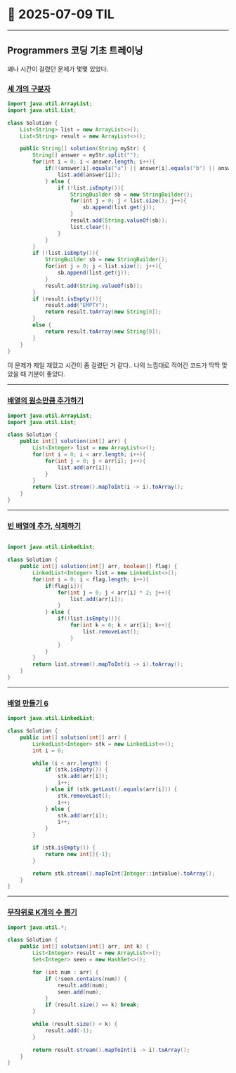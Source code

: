 # 📅 2025-07-09 TIL

---

## Programmers 코딩 기초 트레이닝
꽤나 시간이 걸렸던 문제가 몇몇 있었다.

### [세 개의 구분자](https://school.programmers.co.kr/learn/courses/30/lessons/181862)
```java
import java.util.ArrayList;
import java.util.List;

class Solution {
    List<String> list = new ArrayList<>();
    List<String> result = new ArrayList<>();

    public String[] solution(String myStr) {
        String[] answer = myStr.split("");
        for(int i = 0; i < answer.length; i++){
            if(!(answer[i].equals("a") || answer[i].equals("b") || answer[i].equals("c"))){
                list.add(answer[i]);
            } else {
                if (!list.isEmpty()){
                    StringBuilder sb = new StringBuilder();
                    for(int j = 0; j < list.size(); j++){
                        sb.append(list.get(j));
                    }
                    result.add(String.valueOf(sb));
                    list.clear();
                }
            }
        }
        if (!list.isEmpty()){
            StringBuilder sb = new StringBuilder();
            for(int j = 0; j < list.size(); j++){
                sb.append(list.get(j));
            }
            result.add(String.valueOf(sb));
        }
        if (result.isEmpty()){
            result.add("EMPTY");
            return result.toArray(new String[0]);
        }
        else {
            return result.toArray(new String[0]);
        }
    }
}
```
이 문제가 제일 재밌고 시간이 좀 걸렸던 거 같다.. 나의 느낌대로 적어간 코드가 딱딱 맞았을 때 기분이 좋았다.

---
### [배열의 원소만큼 추가하기](https://school.programmers.co.kr/learn/courses/30/lessons/181861)
```java
import java.util.ArrayList;
import java.util.List;

class Solution {
    public int[] solution(int[] arr) {
        List<Integer> list = new ArrayList<>();
        for(int i = 0; i < arr.length; i++){
            for(int j = 0; j < arr[i]; j++){
                list.add(arr[i]);
            }
        }
        return list.stream().mapToInt(i -> i).toArray();
    }
}
```
---
### [빈 배열에 추가, 삭제하기](https://school.programmers.co.kr/learn/courses/30/lessons/181860)
```java

import java.util.LinkedList;

class Solution {
    public int[] solution(int[] arr, boolean[] flag) {
        LinkedList<Integer> list = new LinkedList<>();
        for(int i = 0; i < flag.length; i++){
            if(flag[i]){
                for(int j = 0; j < arr[i] * 2; j++){
                    list.add(arr[i]);
                }
            } else {
                if(!list.isEmpty()){
                    for(int k = 0; k < arr[i]; k++){
                        list.removeLast();
                    }
                }
            }
        }
        return list.stream().mapToInt(i -> i).toArray();
    }
}
```
---
### [배열 만들기 6](https://school.programmers.co.kr/learn/courses/30/lessons/181859)
```java
import java.util.LinkedList;

class Solution {
    public int[] solution(int[] arr) {
        LinkedList<Integer> stk = new LinkedList<>();
        int i = 0;

        while (i < arr.length) {
            if (stk.isEmpty()) {
                stk.add(arr[i]);
                i++;
            } else if (stk.getLast().equals(arr[i])) {
                stk.removeLast();
                i++;
            } else {
                stk.add(arr[i]);
                i++;
            }
        }

        if (stk.isEmpty()) {
            return new int[]{-1};
        }

        return stk.stream().mapToInt(Integer::intValue).toArray();
    }
}
```
---
### [무작위로 K개의 수 뽑기](https://school.programmers.co.kr/learn/courses/30/lessons/181858)
```java
import java.util.*;

class Solution {
    public int[] solution(int[] arr, int k) {
        List<Integer> result = new ArrayList<>();
        Set<Integer> seen = new HashSet<>();

        for (int num : arr) {
            if (!seen.contains(num)) {
                result.add(num);
                seen.add(num);
            }
            if (result.size() == k) break;
        }

        while (result.size() < k) {
            result.add(-1);
        }

        return result.stream().mapToInt(i -> i).toArray();
    }
}
```

